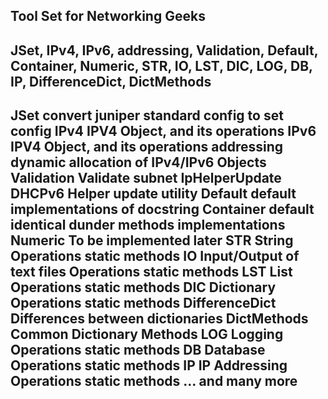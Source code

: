 Tool Set for Networking Geeks
-------------------------------------------------------------------
JSet, IPv4, IPv6, addressing, Validation,
Default, Container, Numeric, STR, IO, LST, DIC, LOG, DB, IP,
DifferenceDict, DictMethods
-------------------------------------------------------------------
 JSet         convert juniper standard config to set config
 IPv4         IPV4 Object, and its operations
 IPv6         IPV4 Object, and its operations
 addressing   dynamic allocation of IPv4/IPv6 Objects
 Validation   Validate subnet
 IpHelperUpdate  DHCPv6 Helper update utility
 Default      default implementations of docstring
 Container    default identical dunder methods implementations
 Numeric      To be implemented later
 STR          String Operations static methods 
 IO           Input/Output of text files Operations static methods 
 LST          List Operations static methods 
 DIC          Dictionary Operations static methods 
 DifferenceDict Differences between dictionaries
 DictMethods  Common Dictionary Methods
 LOG          Logging Operations static methods 
 DB           Database Operations static methods 
 IP           IP Addressing Operations static methods 
 ... and many more
-------------------------------------------------------------------
